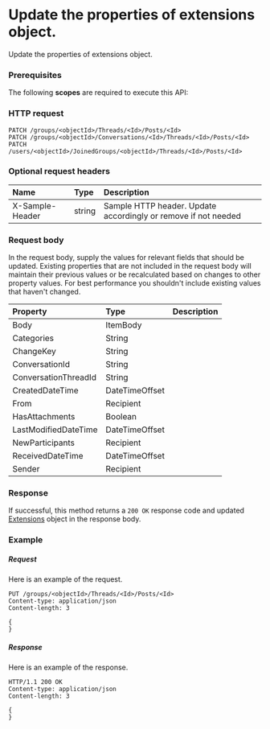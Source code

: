 # Update the properties of extensions object.

Update the properties of extensions object.
### Prerequisites
The following **scopes** are required to execute this API: 
### HTTP request
<!-- { "blockType": "ignored" } -->
```http
PATCH /groups/<objectId>/Threads/<Id>/Posts/<Id>
PATCH /groups/<objectId>/Conversations/<Id>/Threads/<Id>/Posts/<Id>
PATCH /users/<objectId>/JoinedGroups/<objectId>/Threads/<Id>/Posts/<Id>
```
### Optional request headers
| Name       | Type | Description|
|:-----------|:------|:----------|
| X-Sample-Header  | string  | Sample HTTP header. Update accordingly or remove if not needed|

### Request body
In the request body, supply the values for relevant fields that should be updated. Existing properties that are not included in the request body will maintain their previous values or be recalculated based on changes to other property values. For best performance you shouldn't include existing values that haven't changed.

| Property	   | Type	|Description|
|:---------------|:--------|:----------|
|Body|ItemBody||
|Categories|String||
|ChangeKey|String||
|ConversationId|String||
|ConversationThreadId|String||
|CreatedDateTime|DateTimeOffset||
|From|Recipient||
|HasAttachments|Boolean||
|LastModifiedDateTime|DateTimeOffset||
|NewParticipants|Recipient||
|ReceivedDateTime|DateTimeOffset||
|Sender|Recipient||

### Response
If successful, this method returns a `200 OK` response code and updated [Extensions](../resources/extensions.md) object in the response body.
### Example
##### Request
Here is an example of the request.
<!-- {
  "blockType": "request",
  "name": "update_extensions"
}-->
```http
PUT /groups/<objectId>/Threads/<Id>/Posts/<Id>
Content-type: application/json
Content-length: 3

{
}
```
##### Response
Here is an example of the response.
<!-- {
  "blockType": "response",
  "truncated": false,
  "@odata.type": "microsoft.graph.extensions"
} -->
```http
HTTP/1.1 200 OK
Content-type: application/json
Content-length: 3

{
}
```

<!-- uuid: 972508eb-009b-45ab-822e-fdc84c3a8ebf
2015-10-25 12:45:03 UTC -->
<!-- {
  "type": "#page.annotation",
  "description": "Update the properties of extensions object.",
  "keywords": "",
  "section": "documentation",
  "tocPath": ""
}-->